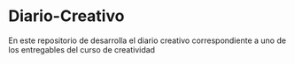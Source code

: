 # Diario-Creativo

En este repositorio de desarrolla el diario creativo correspondiente a uno de los entregables del curso de creatividad

